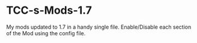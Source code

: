 TCC-s-Mods-1.7
==============

My mods updated to 1.7 in a handy single file. Enable/Disable each section of the Mod using the config file.
